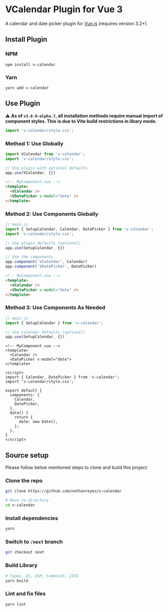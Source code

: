 # VCalendar Plugin for Vue 3

A calendar and date picker plugin for [Vue.js](https://vuejs.org) (requires version 3.2+).

## Install Plugin

### NPM

```shell
npm install v-calendar
```

### Yarn

```shell
yarn add v-calendar
```

## Use Plugin

:warning: **As of `v3.0.0-alpha.7`, all installation methods require manual import of component styles. This is due to Vite build restrictions in libary mode.**

```js
import 'v-calendar/style.css';
```

### Method 1: Use Globally

```js
import VCalendar from 'v-calendar';
import 'v-calendar/style.css';

// Use plugin with optional defaults
app.use(VCalendar, {})
```

```html
<!-- MyComponent.vue -->
<template>
  <VCalendar />
  <VDatePicker v-model="date" />
</template>
```

### Method 2: Use Components Globally

```js
// main.js
import { SetupCalendar, Calendar, DatePicker } from 'v-calendar';
import 'v-calendar/style.css';

// Use plugin defaults (optional)
app.use(SetupCalendar, {})

// Use the components
app.component('VCalendar', Calendar)
app.component('VDatePicker', DatePicker)
```

```html
<!-- MyComponent.vue -->
<template>
  <VCalendar />
  <VDatePicker v-model="date" />
</template>
```

### Method 3: Use Components As Needed

```js
// main.js
import { SetupCalendar } from 'v-calendar';

// Use calendar defaults (optional)
app.use(SetupCalendar, {})
```

```vue
<!-- MyComponent.vue -->
<template>
  <Calendar />
  <DatePicker v-model="date">
</template>

<script>
import { Calendar, DatePicker } from 'v-calendar';
import 'v-calendar/style.css';

export default {
  components: {
    Calendar,
    DatePicker,
  },
  data() {
    return {
      date: new Date(),
    };
  },
}
</script>
```

## Source setup

Please follow below mentioned steps to clone and build this project:

### Clone the repo

```sh
git clone https://github.com/nathanreyes/v-calendar

# Move to directory
cd v-calendar
```

### Install dependencies

```sh
yarn
```

### Switch to `/next` branch

```sh
git checkout next
```

### Build Library

```sh
# Types, ES, ESM, CommonJS, IIFE
yarn build
```

### Lint and fix files

```sh
yarn lint
```
